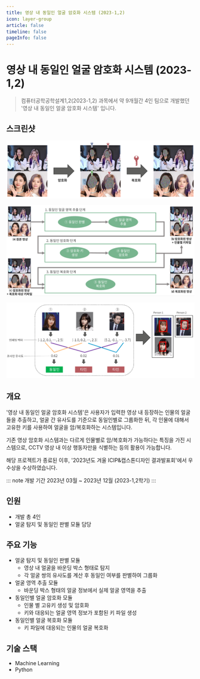 ```yaml
---
title: 영상 내 동일인 얼굴 암호화 시스템 (2023-1,2)
icon: layer-group
article: false
timeline: false
pageInfo: false
---
```


# 영상 내 동일인 얼굴 암호화 시스템 (2023-1,2)

> 컴퓨터공학공학설계1,2(2023-1,2) 과목에서 약 9개월간 4인 팀으로 개발했던 '영상 내 동일인 얼굴 암호화 시스템' 입니다. 

## 스크린샷

<!-- <Screenshots> -->

![시스템 입출력](./face-encryption-system/inout.png)

![시스템 구조도](./face-encryption-system/overview.png)

![동일인 판별 모듈](./face-encryption-system/module.png)

<!-- </Screenshots> -->

## 개요

'영상 내 동일인 얼굴 암호화 시스템'은 사용자가 입력한 영상 내 등장하는 인물의 얼굴들을 추출하고,
얼굴 간 유사도를 기준으로 동일인별로 그룹화한 뒤, 각 인물에 대해서 고유한 키를 사용하여 얼굴을 암/복호화하는 시스템입니다.

기존 영상 암호화 시스템과는 다르게 인물별로 암/복호화가 가능하다는 특징을 가진 시스템으로,
CCTV 영상 내 이상 행동자만을 식별하는 등의 활용이 가능합니다.

해당 프로젝트가 종료된 이후, '2023년도 겨울 ICIP&캡스톤디자인 결과발표회'에서 <TextHighlight>우수상</TextHighlight>을 수상하였습니다.

::: note 개발 기간
2023년 03월 ~ 2023년 12월 (2023-1,2학기)
:::

## 인원

- 개발 총 4인
- 얼굴 탐지 및 동일인 판별 모듈 담당

## 주요 기능

- 얼굴 탐지 및 동일인 판별 모듈
  - 영상 내 얼굴을 바운딩 박스 형태로 탐지
  - 각 얼굴 쌍의 유사도를 계산 후 동일인 여부를 판별하여 그룹화
- 얼굴 영역 추출 모듈
  - 바운딩 박스 형태의 얼굴 정보에서 실제 얼굴 영역을 추출
- 동일인별 얼굴 암호화 모듈
  - 인물 별 고유키 생성 및 암호화
  - 키와 대응되는 얼굴 영역 정보가 포함된 키 파일 생성
- 동일인별 얼굴 복호화 모듈
  - 키 파일에 대응되는 인물의 얼굴 복호화

## 기술 스택

- Machine Learning
- Python

<script setup lang="ts">
    import Screenshots from '@components/Screenshots.vue'
</script>
